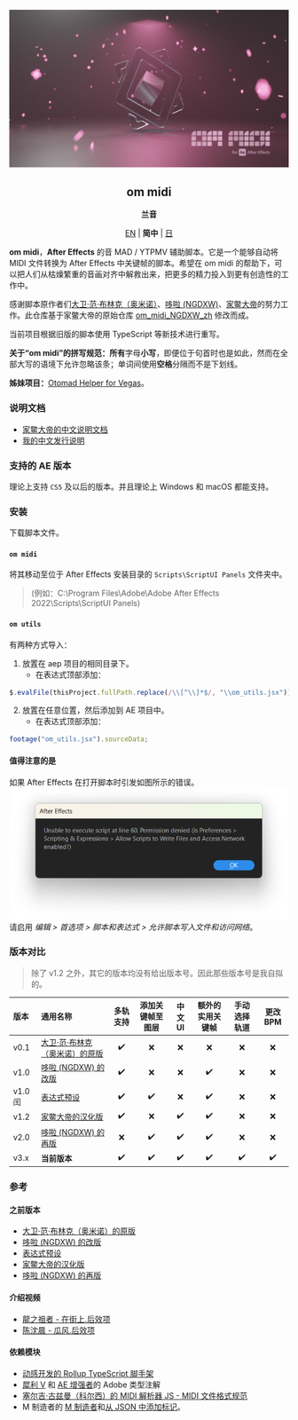 <div lang="zh-CN">

[![Cover](cover.png)](#om_midi)
<div align="center">
	<h2 id="om_midi">om midi</h2>
	<p><b>兰音</b></p>

[EN](README.md) | **简中** | [日](README_ja-JP.md)
</div>

**om midi**，**After Effects** 的音 MAD / YTPMV 辅助脚本。它是一个能够自动将 MIDI 文件转换为 After Effects 中关键帧的脚本。希望在 om midi 的帮助下，可以把人们从枯燥繁重的音画对齐中解救出来，把更多的精力投入到更有创造性的工作中。

感谢脚本原作者们[大卫·范·布林克（奥米诺）](https://omino.com/)、[哆啦 (NGDXW)](https://space.bilibili.com/40208180)、[家鳖大帝](https://github.com/Z4HD)的努力工作。此仓库基于家鳖大帝的原始仓库 [om_midi_NGDXW_zh](https://github.com/Z4HD/om_midi_NGDXW_zh) 修改而成。

当前项目根据旧版的脚本使用 TypeScript 等新技术进行重写。

**关于“om midi”的拼写规范：所有**字母**小写**，即便位于句首时也是如此，然而在全部大写的语境下允许忽略该条；单词间使用**空格**分隔而不是下划线。

**姊妹项目：**[Otomad Helper for Vegas](https://github.com/otomad/OtomadHelper)。

### 说明文档
* [家鳖大帝的中文说明文档](https://om.z4hd.cf/)
* [我的中文发行说明](https://www.bilibili.com/read/cv18532219)

### 支持的 AE 版本
理论上支持 `CS5` 及以后的版本。并且理论上 Windows 和 macOS 都能支持。

### 安装
下载脚本文件。

#### `om midi`
将其移动至位于 After Effects 安装目录的 `Scripts\ScriptUI Panels` 文件夹中。
> (例如：C:\Program Files\Adobe\Adobe After Effects 2022\Scripts\ScriptUI Panels)
#### `om utils`
有两种方式导入：
1. 放置在 aep 项目的相同目录下。
	* 在表达式顶部添加：
```javascript
$.evalFile(thisProject.fullPath.replace(/\\[^\\]*$/, "\\om_utils.jsx"));
```
2. 放置在任意位置，然后添加到 AE 项目中。
	* 在表达式顶部添加：
```javascript
footage("om_utils.jsx").sourceData;
```

#### 值得注意的是
如果 After Effects 在打开脚本时引发如图所示的错误。  
![After Effects No Access Files](./covers/After_Effects_No_Access_Files.png)  
请启用 *编辑 > 首选项 > 脚本和表达式 > 允许脚本写入文件和访问网络*。

### 版本对比
> 除了 v1.2 之外，其它的版本均没有给出版本号。因此那些版本号是我自拟的。

版本 | 通用名称 | 多轨支持 | 添加关键帧至图层 | 中文 UI | 额外的实用关键帧 | 手动选择轨道 | 更改 BPM
:--- | :--- | :---: | :---: | :---: | :---: | :---: | :---:
v0.1 | [大卫·范·布林克（奥米诺）的原版](https://omino.com/pixelblog/2011/12/26/ae-hello-again-midi/) | ✔️ | ❌ | ❌ | ❌ | ❌ | ❌ | ❌
v1.0 | [哆啦 (NGDXW) 的改版](https://www.bilibili.com/read/cv170398) | ✔️ | ❌ | ❌ | ✔️ | ❌ | ❌
v1.0 闰 | [表达式预设](https://www.bilibili.com/video/av29649969) | ✔️ | ✔️ | ❌ | ✔️ | ❌ | ❌
v1.2 | [家鳖大帝的汉化版](https://github.com/Z4HD/om_midi_NGDXW_zh) | ✔️ | ❌ | ✔️ | ✔️ | ❌ | ❌
v2.0 | [哆啦 (NGDXW) 的再版](https://www.bilibili.com/read/cv1217487) | ❌ | ✔️ | ✔️ | ✔️ | ❌ | ❌
v3.x | **当前版本** | ✔️ | ✔️ | ✔️ | ✔️ | ✔️ | ✔️

### 参考
#### 之前版本
* [大卫·范·布林克（奥米诺）的原版](https://omino.com/pixelblog/2011/12/26/ae-hello-again-midi/)
* [哆啦 (NGDXW) 的改版](https://www.bilibili.com/read/cv170398)
* [表达式预设](https://www.bilibili.com/video/av29649969)
* [家鳖大帝的汉化版](https://github.com/Z4HD/om_midi_NGDXW_zh)
* [哆啦 (NGDXW) 的再版](https://www.bilibili.com/read/cv1217487)
#### 介绍视频
* [龍之祖者 - 在街上.后效项](https://www.bilibili.com/video/av9228581)
* [陈沈晨 - 瓜风.后效项](https://www.bilibili.com/video/av9778499)
#### 依赖模块
* [动感开发的 Rollup TypeScript 脚手架](https://github.com/motiondeveloper/expression-globals-typescript)
* [犀利 V](https://github.com/Silly-V/Adobe-TS-ExtendScript) 和 [AE 增强者](https://github.com/aenhancers/Types-for-Adobe)的 Adobe 类型注解
* [塞尔吉·古兹曼（科尔西）的 MIDI 解析器 JS - MIDI 文件格式规范](https://github.com/colxi/midi-parser-js/wiki/MIDI-File-Format-Specifications)
* M 制造者的 [M 制造者](https://github.com/stysmmaker/mmkr)和[从 JSON 中添加标记](https://github.com/stysmmaker/AddMarkersFromJSON)。

</div>

